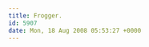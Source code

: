 ```yaml
---
title: Frogger.
id: 5907
date: Mon, 18 Aug 2008 05:53:27 +0000
---
```


<object height="300" width="400"><param name="allowfullscreen" value="true"></param><param name="allowscriptaccess" value="always"></param><param name="movie" value="http://www.vimeo.com/moogaloop.swf?clip_id=1548353&server=www.vimeo.com&show_title=1&show_byline=1&show_portrait=0&color=&fullscreen=1"></param><embed allowfullscreen="true" allowscriptaccess="always" height="300" src="http://www.vimeo.com/moogaloop.swf?clip_id=1548353&server=www.vimeo.com&show_title=1&show_byline=1&show_portrait=0&color=&fullscreen=1" type="application/x-shockwave-flash" width="400"></embed></object>





